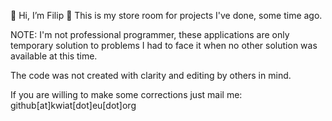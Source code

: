 👋 Hi, I’m Filip
👀 This is my store room for projects I've done, some time ago.

NOTE: I'm not professional programmer, these applications are only temporary solution to problems I had to face it when no other solution was available at this time.

The code was not created with clarity and editing by others in mind.

If you are willing to make some corrections just mail me: github[at]kwiat[dot]eu[dot]org
